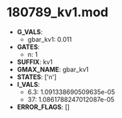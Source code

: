 # 180789_kv1.mod

- **G_VALS**:
  - gbar_kv1: 0.011
- **GATES**:
  - n: 1
- **SUFFIX**: kv1
- **GMAX_NAME**: gbar_kv1
- **STATES**: ['n']
- **I_VALS**:
  - 6.3: 1.091338690509635e-05
  - 37: 1.0861788247012087e-05
- **ERROR_FLAGS**: []
